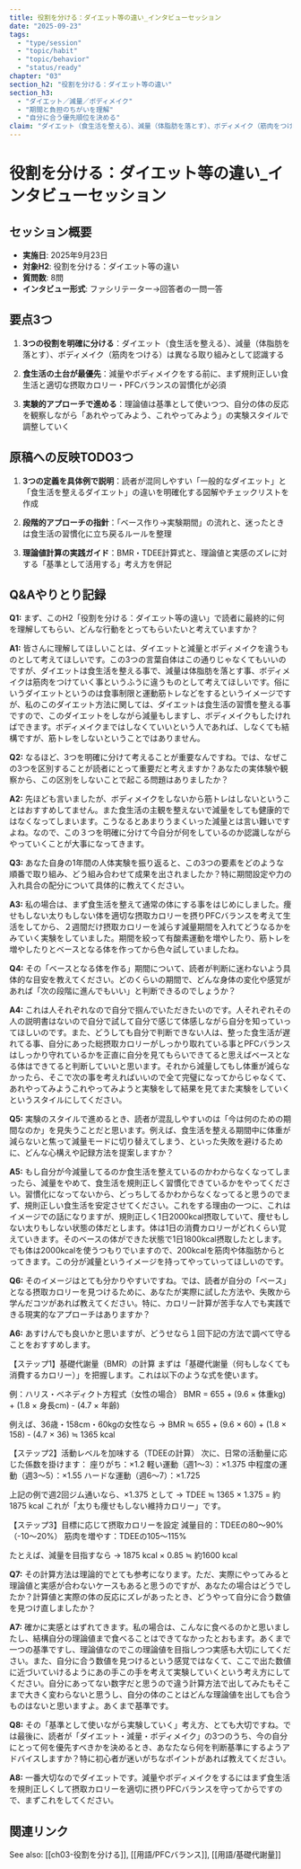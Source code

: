 ```yaml
---
title: 役割を分ける：ダイエット等の違い_インタビューセッション
date: "2025-09-23"
tags:
  - "type/session"
  - "topic/habit"
  - "topic/behavior"
  - "status/ready"
chapter: "03"
section_h2: "役割を分ける：ダイエット等の違い"
section_h3:
  - "ダイエット／減量／ボディメイク"
  - "期間と負担のちがいを理解"
  - "自分に合う優先順位を決める"
claim: "ダイエット（食生活を整える）、減量（体脂肪を落とす）、ボディメイク（筋肉をつける）を明確に分けて認識することで、混乱なく段階的に取り組める。"
---
```


# 役割を分ける：ダイエット等の違い_インタビューセッション

## セッション概要
- **実施日**: 2025年9月23日
- **対象H2**: 役割を分ける：ダイエット等の違い
- **質問数**: 8問
- **インタビュー形式**: ファシリテーター→回答者の一問一答

## 要点3つ

1. **3つの役割を明確に分ける**：ダイエット（食生活を整える）、減量（体脂肪を落とす）、ボディメイク（筋肉をつける）は異なる取り組みとして認識する

2. **食生活の土台が最優先**：減量やボディメイクをする前に、まず規則正しい食生活と適切な摂取カロリー・PFCバランスの習慣化が必須

3. **実験的アプローチで進める**：理論値は基準として使いつつ、自分の体の反応を観察しながら「あれやってみよう、これやってみよう」の実験スタイルで調整していく

## 原稿への反映TODO3つ

1. **3つの定義を具体例で説明**：読者が混同しやすい「一般的なダイエット」と「食生活を整えるダイエット」の違いを明確化する図解やチェックリストを作成

2. **段階的アプローチの指針**：「ベース作り→実験期間」の流れと、迷ったときは食生活の習慣化に立ち戻るルールを整理

3. **理論値計算の実践ガイド**：BMR・TDEE計算式と、理論値と実感のズレに対する「基準として活用する」考え方を併記

## Q&Aやりとり記録

**Q1:** まず、このH2「役割を分ける：ダイエット等の違い」で読者に最終的に何を理解してもらい、どんな行動をとってもらいたいと考えていますか？

**A1:** 皆さんに理解してほしいことは、ダイエットと減量とボディメイクを違うものとして考えてほしいです。この3つの言葉自体はこの通りじゃなくてもいいのですが、ダイエットは食生活を整える事で、減量は体脂肪を落とす事、ボディメイクは筋肉をつけていく事というふうに違うものとして考えてほしいです。俗にいうダイエットというのは食事制限と運動筋トレなどをするというイメージですが、私のこのダイエット方法に関しては、ダイエットは食生活の習慣を整える事ですので、このダイエットをしながら減量もしますし、ボディメイクもしたければできます。ボディメイクまではしなくていいという人であれば、しなくても結構ですが、筋トレをしないということではありません。

**Q2:** なるほど、3つを明確に分けて考えることが重要なんですね。では、なぜこの3つを区別することが読者にとって重要だと考えますか？あなたの実体験や観察から、この区別をしないことで起こる問題はありましたか？

**A2:** 先ほども言いましたが、ボディメイクをしないから筋トレはしないということはおすすめしてません。また食生活の主観を整えないで減量をしても健康的ではなくなってしまいます。こうなるとあまりうまくいった減量とは言い難いですよね。なので、この３つを明確に分けて今自分が何をしているのか認識しながらやっていくことが大事になってきます。

**Q3:** あなた自身の1年間の人体実験を振り返ると、この3つの要素をどのような順番で取り組み、どう組み合わせて成果を出されましたか？特に期間設定や力の入れ具合の配分について具体的に教えてください。

**A3:** 私の場合は、まず食生活を整えて通常の体にする事をはじめにしました。痩せもしない太りもしない体を適切な摂取カロリーを摂りPFCバランスを考えて生活をしてから、２週間だけ摂取カロリーを減らす減量期間を入れてどうなるかをみていく実験をしていました。期間を絞って有酸素運動を増やしたり、筋トレを増やしたりとベースとなる体を作ってから色々試していましたね。

**Q4:** その「ベースとなる体を作る」期間について、読者が判断に迷わないよう具体的な目安を教えてください。どのくらいの期間で、どんな身体の変化や感覚があれば「次の段階に進んでもいい」と判断できるのでしょうか？

**A4:** これは人それぞれなので自分で掴んでいただきたいのです。人それぞれその人の説明書はないので自分で試して自分で感じて体感しながら自分を知っていってほしいのです。また、どうしても自分で判断できない人は、整った食生活が遅れてる事、自分にあった総摂取カロリーがしっかり取れている事とPFCバランスはしっかり守れているかを正直に自分を見てもらいできてると思えばベースとなる体はできてると判断していいと思います。それから減量してもし体重が減らなかったら、そこで次の事を考えればいいので全て完璧になってからじゃなくて、あれやってみようこれやってみようと実験をして結果を見てまた実験をしていくというスタイルにしてください。

**Q5:** 実験のスタイルで進めるとき、読者が混乱しやすいのは「今は何のための期間なのか」を見失うことだと思います。例えば、食生活を整える期間中に体重が減らないと焦って減量モードに切り替えてしまう、といった失敗を避けるために、どんな心構えや記録方法を提案しますか？

**A5:** もし自分が今減量してるのか食生活を整えているのかわからなくなってしまったら、減量をやめて、食生活を規則正しく習慣化できているかをやってください。習慣化になってないから、どっちしてるかわからなくなってると思うのでまず、規則正しい食生活を安定させてください。これをする理由の一つに、これはイメージでの話になりますが、規則正しく1日2000kcal摂取していて、痩せもしない太りもしない状態の体だとします。体は1日の消費カロリーがどれくらい覚えていきます。そのベースの体ができた状態で1日1800kcal摂取したとします。でも体は2000kcalを使うつもりでいますので、200kcalを筋肉や体脂肪からとってきます。この分が減量というイメージを持ってやっていってほしいのです。

**Q6:** そのイメージはとても分かりやすいですね。では、読者が自分の「ベース」となる摂取カロリーを見つけるために、あなたが実際に試した方法や、失敗から学んだコツがあれば教えてください。特に、カロリー計算が苦手な人でも実践できる現実的なアプローチはありますか？

**A6:** あすけんでも良いかと思いますが、どうせなら１回下記の方法で調べて守ることをおすすめします。

【ステップ1】基礎代謝量（BMR）の計算
まずは「基礎代謝量（何もしなくても消費するカロリー）」を把握します。これは以下のような式を使います。

例：ハリス・ベネディクト方程式（女性の場合）
BMR = 655 + (9.6 × 体重kg) + (1.8 × 身長cm) - (4.7 × 年齢)

例えば、36歳・158cm・60kgの女性なら
→ BMR ≒ 655 + (9.6 × 60) + (1.8 × 158) - (4.7 × 36) ≒ 1365 kcal

【ステップ2】活動レベルを加味する（TDEEの計算）
次に、日常の活動量に応じた係数を掛けます：
座りがち：×1.2
軽い運動（週1〜3）：×1.375
中程度の運動（週3〜5）：×1.55
ハードな運動（週6〜7）：×1.725

上記の例で週2回ジム通いなら、×1.375 として
→ TDEE ≒ 1365 × 1.375 = 約1875 kcal
これが「太りも痩せもしない維持カロリー」です。

【ステップ3】目標に応じて摂取カロリーを設定
減量目的：TDEEの80〜90%（-10〜20%）
筋肉を増やす：TDEEの105〜115%

たとえば、減量を目指すなら
→ 1875 kcal × 0.85 ≒ 約1600 kcal

**Q7:** その計算方法は理論的でとても参考になります。ただ、実際にやってみると理論値と実感が合わないケースもあると思うのですが、あなたの場合はどうでしたか？計算値と実際の体の反応にズレがあったとき、どうやって自分に合う数値を見つけ直しましたか？

**A7:** 確かに実感とはずれてきます。私の場合は、こんなに食べるのかと思いましたし、結構自分の理論値まで食べることはできてなかったとおもます。あくまで一つの基準ですし、理論値なのでこの理論値を目指しつつ実感も大切にしてください。また、自分に合う数値を見つけるという感覚ではなくて、ここで出た数値に近づいていけるようにあの手この手を考えて実験していくという考え方にしてください。自分にあってない数字だと思うので違う計算方法で出してみたもそこまで大きく変わらないと思うし、自分の体のことはどんな理論値を出しても合うものはないと思いますよ。あくまで基準です。

**Q8:** その「基準として使いながら実験していく」考え方、とても大切ですね。では最後に、読者が「ダイエット・減量・ボディメイク」の3つのうち、今の自分にとって何を優先すべきかを決めるとき、あなたなら何を判断基準にするようアドバイスしますか？特に初心者が迷いがちなポイントがあれば教えてください。

**A8:** 一番大切なのでダイエットです。減量やボディメイクをするにはまず食生活を規則正しくして摂取カロリーを適切に摂りPFCバランスを守ってからですので、まずこれをしてください。

## 関連リンク

See also: [[ch03-役割を分ける]], [[用語/PFCバランス]], [[用語/基礎代謝量]]